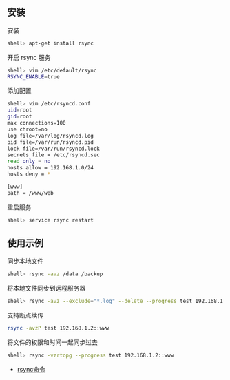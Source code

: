 ## 安装

安装

```sh
shell> apt-get install rsync
```

开启 rsync 服务 

```sh
shell> vim /etc/default/rsync
RSYNC_ENABLE=true
```

添加配置

```sh
shell> vim /etc/rsyncd.conf 
uid=root
gid=root
max connections=100
use chroot=no
log file=/var/log/rsyncd.log
pid file=/var/run/rsyncd.pid
lock file=/var/run/rsyncd.lock
secrets file = /etc/rsyncd.sec
read only = no
hosts allow = 192.168.1.0/24
hosts deny = *

[www]
path = /www/web
```

重启服务

```sh
shell> service rsync restart
```

## 使用示例

同步本地文件

```sh
shell> rsync -avz /data /backup
```

将本地文件同步到远程服务器

```sh
shell> rsync -avz --exclude="*.log" --delete --progress test 192.168.1.2::www
```

支持断点续传

```sh
rsync -avzP test 192.168.1.2::www
```

将文件的权限和时间一起同步过去

```sh
shell> rsync -vzrtopg --progress test 192.168.1.2::www
```


- [rsync命令](http://man.linuxde.net/rsync)
